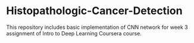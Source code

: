 # Histopathologic-Cancer-Detection

This repository includes basic implementation of CNN network for week 3 assignment of Intro to Deep Learning Coursera course. 
